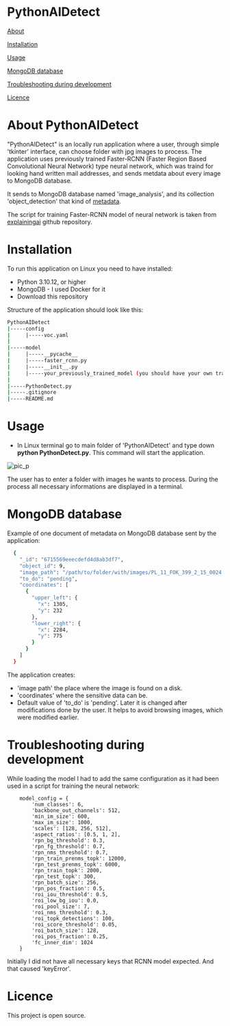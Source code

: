 # PythonAIDetect

[About](#about-pythonaidetect)

[Installation](#installation)

[Usage](#usage)

[MongoDB database](#mongodb-database)

[Troubleshooting during development](#troubleshooting-during-development)

[Licence](#licence)


# About PythonAIDetect

"PythonAIDetect" is an locally run application where a user, through simple 'tkinter' interface, can choose folder with jpg images to process. The application uses previously trained Faster-RCNN (Faster Region Based Convolutional Neural Network) type neural network, which was traind for looking hand written mail addresses, and sends metdata about every image to MongoDB database. 

It sends to MongoDB database named 'image_analysis', and its collection 'object_detection' that kind of [metadata](#mongodb-database).

The script for training Faster-RCNN model of neural network is taken from [explainingai](https://github.com/explainingai-code/FasterRCNN-PyTorch?tab=readme-ov-file) github repository.

# Installation

To run this application on Linux you need to have installed:
- Python 3.10.12, or higher
- MongoDB - I used Docker for it
- Download this repository

Structure of the application should look like this:
```bash
PythonAIDetect
|-----config
|     |-----voc.yaml
|
|-----model
|     |-----__pycache__
|     |-----faster_rcnn.py
|     |-----__init__.py
|     |-----your_previously_trained_model (you should have your own trained model here; file with .pth extension)
|
|-----PythonDetect.py
|-----.gitignore
|-----README.md
```


# Usage 

- In Linux terminal go to main folder of 'PythonAIDetect' and type down **python PythonDetect.py**. This command will start the application.

![pic_p](https://github.com/user-attachments/assets/e5dd26ff-ae5e-4b79-88f5-fd4ac76c28d1)

The user has to enter a folder with images he wants to process. During the process all necessary informations are displayed in a terminal.

# MongoDB database

Example of one document of metadata on MongoDB database sent by the application:
```bash
  {
    "_id": "6715569eeecdefd4d8ab3df7",
    "object_id": 9,
    "image_path": "/path/to/folder/with/images/PL_11_FOK_399_2_15_0024.jpg",
    "to_do": "pending",
    "coordinates": [
      {
        "upper_left": {
          "x": 1305,
          "y": 232
        },
        "lower_right": {
          "x": 2284,
          "y": 775
        }
      }
    ]
  }
```

The application creates: 
- 'image path' the place where the image is found on a disk.
- 'coordinates' where the sensitive data can be. 
- Default value of 'to_do' is 'pending'. Later it is changed after modifications done by the user. It helps to avoid browsing images, which were modified earlier.


# Troubleshooting during development
While loading the model I had to add the same configuration as it had been used in a script for training the neural network: 
```
    model_config = {
        'num_classes': 6,
        'backbone_out_channels': 512,
        'min_im_size': 600,
        'max_im_size': 1000,
        'scales': [128, 256, 512],
        'aspect_ratios': [0.5, 1, 2],
        'rpn_bg_threshold': 0.3,
        'rpn_fg_threshold': 0.7,
        'rpn_nms_threshold': 0.7,
        'rpn_train_prenms_topk': 12000,
        'rpn_test_prenms_topk': 6000,
        'rpn_train_topk': 2000,
        'rpn_test_topk': 300,
        'rpn_batch_size': 256,
        'rpn_pos_fraction': 0.5,
        'roi_iou_threshold': 0.5,
        'roi_low_bg_iou': 0.0,
        'roi_pool_size': 7,
        'roi_nms_threshold': 0.3,
        'roi_topk_detections': 100,
        'roi_score_threshold': 0.05,
        'roi_batch_size': 128,
        'roi_pos_fraction': 0.25,
        'fc_inner_dim': 1024
    }
```
Initially I did not have all necessary keys that RCNN model expected. And that caused 'keyError'.

# Licence
This project is open source.
